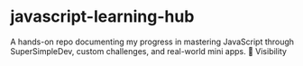 # javascript-learning-hub
A hands-on repo documenting my progress in mastering JavaScript through SuperSimpleDev, custom challenges, and real-world mini apps.  🔐 Visibility

